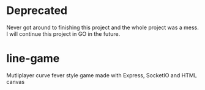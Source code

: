 # Deprecated
Never got around to finishing this project and the whole project was a mess. I will continue this project in GO in the future.
# line-game
Mutliplayer curve fever style game made with Express, SocketIO and HTML canvas

